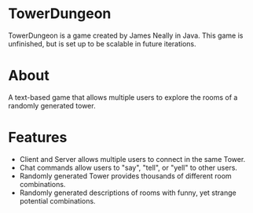 TowerDungeon
============

TowerDungeon is a game created by James Neally in Java. This game is unfinished, but is set up to be scalable in future iterations.

About
============

A text-based game that allows multiple users to explore the rooms of a randomly generated tower.

Features
============

* Client and Server allows multiple users to connect in the same Tower.
* Chat commands allow users to "say", "tell", or "yell" to other users.
* Randomly generated Tower provides thousands of different room combinations.
* Randomly generated descriptions of rooms with funny, yet strange potential combinations.
